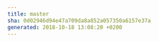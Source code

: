 ```yaml
---
title: master
sha: 0d02946d94e47a709da8a852a057350a6157e37a
generated: 2018-10-18 13:08:20 +0200
---
```


